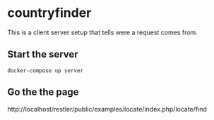 # countryfinder
This is a client server setup that tells were a request comes from.


## Start the server
```
docker-compose up server
```

## Go the the page
http://localhost/restler/public/examples/locate/index.php/locate/find
